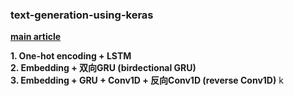 ### text-generation-using-keras

[**main article**](https://www.cnblogs.com/massquantity/p/9511694.html)

**1. One-hot encoding + LSTM**  
**2. Embedding + 双向GRU (birdectional GRU)**  
**3. Embedding + GRU + Conv1D + 反向Conv1D (reverse Conv1D)**
k
